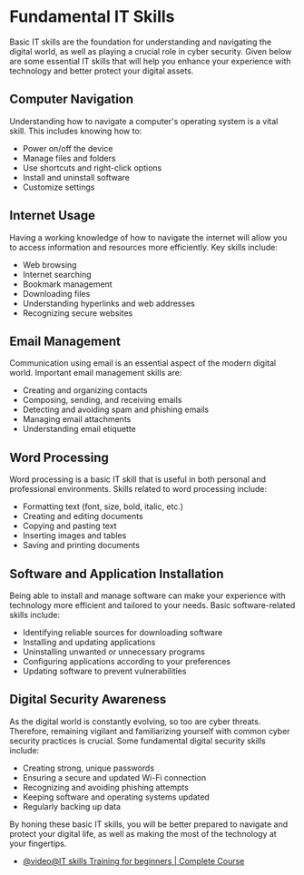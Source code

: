 # Fundamental IT Skills

Basic IT skills are the foundation for understanding and navigating the digital world, as well as playing a crucial role in cyber security. Given below are some essential IT skills that will help you enhance your experience with technology and better protect your digital assets.

## Computer Navigation

Understanding how to navigate a computer's operating system is a vital skill. This includes knowing how to:

- Power on/off the device
- Manage files and folders
- Use shortcuts and right-click options
- Install and uninstall software
- Customize settings

## Internet Usage

Having a working knowledge of how to navigate the internet will allow you to access information and resources more efficiently. Key skills include:

- Web browsing
- Internet searching
- Bookmark management
- Downloading files
- Understanding hyperlinks and web addresses
- Recognizing secure websites

## Email Management

Communication using email is an essential aspect of the modern digital world. Important email management skills are:

- Creating and organizing contacts
- Composing, sending, and receiving emails
- Detecting and avoiding spam and phishing emails
- Managing email attachments
- Understanding email etiquette

## Word Processing

Word processing is a basic IT skill that is useful in both personal and professional environments. Skills related to word processing include:

- Formatting text (font, size, bold, italic, etc.)
- Creating and editing documents
- Copying and pasting text
- Inserting images and tables
- Saving and printing documents

## Software and Application Installation

Being able to install and manage software can make your experience with technology more efficient and tailored to your needs. Basic software-related skills include:

- Identifying reliable sources for downloading software
- Installing and updating applications
- Uninstalling unwanted or unnecessary programs
- Configuring applications according to your preferences
- Updating software to prevent vulnerabilities

## Digital Security Awareness

As the digital world is constantly evolving, so too are cyber threats. Therefore, remaining vigilant and familiarizing yourself with common cyber security practices is crucial. Some fundamental digital security skills include:

- Creating strong, unique passwords
- Ensuring a secure and updated Wi-Fi connection
- Recognizing and avoiding phishing attempts
- Keeping software and operating systems updated
- Regularly backing up data

By honing these basic IT skills, you will be better prepared to navigate and protect your digital life, as well as making the most of the technology at your fingertips.

- [@video@IT skills Training for beginners | Complete Course](https://www.youtube.com/watch?v=On6dsIp5yw0)

